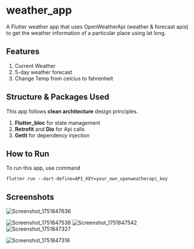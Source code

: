 # weather_app

A Flutter weather app that uses OpenWeatherApi (weather & forecast apis) to get the weather information of a particular place using lat long.

## Features

1. Current Weather
2. 5-day weather forecast
3. Change Temp from celcius to fahrenheit

## Structure & Packages Used

This app follows **clean architecture** design principles.
1. **Flutter_bloc** for state management
2. **Retrofit** and **Dio** for Api calls
3. **GetIt** for dependency injection

## How to Run

To run this app, use command
```
flutter run --dart-define=API_KEY=your_own_openweatherapi_key
```

## Screenshots
![Screenshot_1751847636](https://github.com/user-attachments/assets/649e6973-606a-4f51-9133-af770a8fc55c)

![Screenshot_1751847538](https://github.com/user-attachments/assets/4fe3569b-d631-48cc-adbe-0555706476d1)
![Screenshot_1751847542](https://github.com/user-attachments/assets/2521836b-e5f1-4547-8a79-afaabe9c4d0b)
![Screenshot_1751847327](https://github.com/user-attachments/assets/1f3c1a11-2b32-457b-9e65-92398507c32d)


![Screenshot_1751847316](https://github.com/user-attachments/assets/9cf64b3e-6218-4326-b86a-9364e20d844b)



